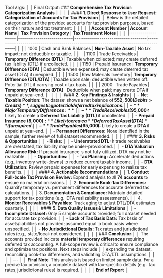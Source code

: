  Tool Args:                                                                                                                                                                                                  │
│  Final Output: ### **Comprehensive Tax Provision Categorization Analysis**                                                                                                                                   │
│                                                                                                                                                                                                              │
│  #### **1. Direct Response to User Request: Categorization of Accounts for Tax Provision**                                                                                                                   │
│  Below is the detailed categorization of the provided accounts for tax provision purposes, based on their nature and tax treatment:                                                                          │
│                                                                                                                                                                                                              │
│  | **Account Number** | **Account Name**            | **Tax Provision Category**          | **Tax Treatment Notes**                                                                 |                        │
│  |--------------------|----------------------------|-------------------------------------|----------------------------------------------------------------------------------------|                          │
│  | 1000              | Cash and Bank Balances     | **Non-Taxable Asset**               | No tax impact; not deductible or taxable.                                              |                           │
│  | 1100              | Trade Receivables          | **Temporary Difference (DTL)**      | Taxable when collected; may create deferred tax liability (DTL) if uncollected.        |                           │
│  | 1150              | Prepaid Insurance          | **Temporary Difference (DTA)**      | Deductible when expensed; may create deferred tax asset (DTA) if unexpired.            |                           │
│  | 1500              | Raw Materials Inventory    | **Temporary Difference (DTL/DTA)**  | Taxable upon sale; deductible when written off. Potential DTL if carrying cost > tax basis. |                      │
│  | 2000              | Trade Payables             | **Temporary Difference (DTA)**      | Deductible when paid; may create DTA if unpaid at year-end.                            |                           │
│                                                                                                                                                                                                              │
│  #### **2. Key Findings & Insights**                                                                                                                                                                         │
│  - **Net Taxable Position:** The dataset shows a net balance of **$552,500 (Debits > Credits)**, suggesting potential deferred tax implications.                                                             │
│  - **Major Temporary Differences:**                                                                                                                                                                          │
│    - **Trade Receivables ($95,000):** Likely to create a **Deferred Tax Liability (DTL)** if uncollected.                                                                                                    │
│    - **Prepaid Insurance ($8,000):** Likely to create a **Deferred Tax Asset (DTA)** if unexpired.                                                                                                           │
│    - **Trade Payables ($65,000):** Likely to create a **DTA** if unpaid at year-end.                                                                                                                         │
│  - **Permanent Differences:** None identified in the sample; further review of full dataset recommended.                                                                                                     │
│                                                                                                                                                                                                              │
│  #### **3. Risks & Opportunities**                                                                                                                                                                           │
│  - **Risks:**                                                                                                                                                                                                │
│    - **Understated DTL:** If trade receivables are overstated, tax liability may be under-provisioned.                                                                                                       │
│    - **DTA Valuation Allowance Risk:** If prepaid insurance is not fully utilized, DTA may not be realizable.                                                                                                │
│  - **Opportunities:**                                                                                                                                                                                        │
│    - **Tax Planning:** Accelerate deductions (e.g., inventory write-downs) to reduce current taxable income.                                                                                                 │
│    - **DTA Utilization:** Review prepaid expenses for early expensing to realize tax benefits.                                                                                                               │
│                                                                                                                                                                                                              │
│  #### **4. Actionable Recommendations**                                                                                                                                                                      │
│  1. **Conduct Full-Scale Tax Provision Review:** Expand analysis to all **74 accounts** to ensure no material omissions.                                                                                     │
│  2. **Reconcile Book-Tax Differences:** Quantify temporary vs. permanent differences for accurate deferred tax calculations.                                                                                 │
│  3. **Documentation & Compliance:** Maintain detailed support for tax positions (e.g., DTA realizability assessments).                                                                                       │
│  4. **Monitor Receivables & Payables:** Track aging to adjust DTL/DTA estimates quarterly.                                                                                                                   │
│                                                                                                                                                                                                              │
│  #### **5. Data Quality Issues & Limitations**                                                                                                                                                               │
│  - **Incomplete Dataset:** Only 5 sample accounts provided; full dataset needed for accurate tax provision.                                                                                                  │
│  - **Lack of Tax Basis Data:** Tax basis of assets/liabilities not provided; assumed equal to book basis where unspecified.                                                                                  │
│  - **No Jurisdictional Details:** Tax rates and jurisdictional rules (e.g., state/local) not considered.                                                                                                     │
│                                                                                                                                                                                                              │
│  ### **Conclusion**                                                                                                                                                                                          │
│  The accounts provided indicate **material temporary differences** requiring deferred tax accounting. A full-scope review is critical to ensure compliance and optimize tax positions. Next steps include    │
│  expanding the dataset, reconciling book-tax differences, and validating DTA/DTL assumptions.                                                                                                                │
│                                                                                                                                                                                                              │
│  ---                                                                                                                                                                                                         │
│  **Final Note:** This analysis is based on limited sample data. For a precise tax provision, a complete dataset with tax-specific details (e.g., tax rates, jurisdictional rules) is required.               │
│                                                                                                                                                                                                              │
│  **End of Report**                                                                                                                                                                                           │
│                     